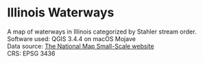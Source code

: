 # Illinois Waterways
A map of waterways in Illinois categorized by Stahler stream order.  
Software used: QGIS 3.4.4 on macOS Mojave  
Data source: <a href="https://nationalmap.gov/small_scale/atlasftp.html" target="blank">The National Map Small-Scale website</a>  
CRS: EPSG 3436
